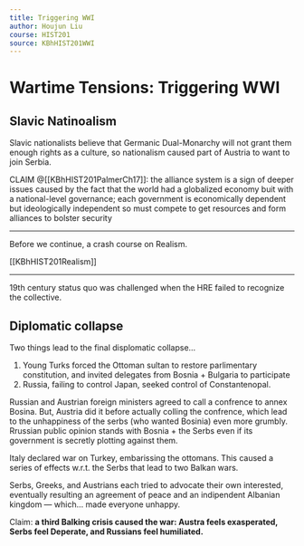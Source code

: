 ```yaml
---
title: Triggering WWI
author: Houjun Liu
course: HIST201
source: KBhHIST201WWI
---
```


# Wartime Tensions: Triggering WWI

## Slavic Natinoalism
Slavic nationalists believe that Germanic Dual-Monarchy will not grant them enough rights as a culture, so nationalism caused part of Austria to want to join Serbia.


CLAIM @[[KBhHIST201PalmerCh17]]: the alliance system is a sign of deeper issues caused by the fact that the world had a globalized economy buit with a national-level governance; each government is economically dependent but ideologically independent so must compete to get resources and form alliances to bolster security

<!-- Overall, Germany’s latecoming to world power drove the basic cause of war. -->

***

Before we continue, a crash course on Realism.

[[KBhHIST201Realism]] 

***

19th century status quo was challenged when the HRE failed to recognize the collective. 

## Diplomatic collapse
Two things lead to the final displomatic collapse…

1. Young Turks forced the Ottoman sultan to restore parlimentary constitution, and invited delegates from Bosnia + Bulgaria to participate
2. Russia, failing to control Japan, seeked control of Constantenopal.

Russian and Austrian foreign ministers agreed to call a confrence to annex Bosina. But, Austria did it before actually colling the confrence, which lead to the unhappiness of the serbs (who wanted Bosinia) even more grumbly. Rrussian public opinion stands with Bosnia + the Serbs even if its government is secretly plotting against them.

Italy declared war on Turkey, embarissing the ottomans. This caused a series of effects w.r.t. the Serbs that lead to two Balkan wars.

Serbs, Greeks, and Austrians each tried to advocate their own interested, eventually resulting an agreement of peace and an indipendent Albanian kingdom — which…  made everyone unhappy.

Claim: **a third Balking crisis caused the war: Austra feels exasperated, Serbs feel Deperate, and Russians feel humiliated.**



